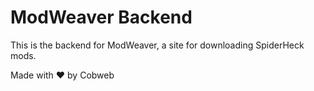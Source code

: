 # ModWeaver Backend

This is the backend for ModWeaver, a site for downloading SpiderHeck mods.

Made with ❤️ by Cobweb